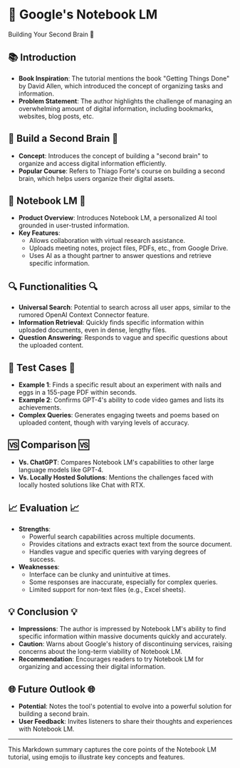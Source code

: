 # 📖 Google's Notebook LM

Building Your Second Brain 🧠

## 📚 Introduction

- **Book Inspiration**: The tutorial mentions the book "Getting Things Done" by David Allen, which introduced the concept of organizing tasks and information.
- **Problem Statement**: The author highlights the challenge of managing an overwhelming amount of digital information, including bookmarks, websites, blog posts, etc.

## 🧠 Build a Second Brain 🧠

- **Concept**: Introduces the concept of building a "second brain" to organize and access digital information efficiently.
- **Popular Course**: Refers to Thiago Forte's course on building a second brain, which helps users organize their digital assets.

## 🤖 Notebook LM 📝

- **Product Overview**: Introduces Notebook LM, a personalized AI tool grounded in user-trusted information.
- **Key Features**:
  - Allows collaboration with virtual research assistance.
  - Uploads meeting notes, project files, PDFs, etc., from Google Drive.
  - Uses AI as a thought partner to answer questions and retrieve specific information.

## 🔍 Functionalities 🔍

- **Universal Search**: Potential to search across all user apps, similar to the rumored OpenAI Context Connector feature.
- **Information Retrieval**: Quickly finds specific information within uploaded documents, even in dense, lengthy files.
- **Question Answering**: Responds to vague and specific questions about the uploaded content.

## 📄 Test Cases 📝

- **Example 1**: Finds a specific result about an experiment with nails and eggs in a 155-page PDF within seconds.
- **Example 2**: Confirms GPT-4's ability to code video games and lists its achievements.
- **Complex Queries**: Generates engaging tweets and poems based on uploaded content, though with varying levels of accuracy.

## 🆚 Comparison 🆚

- **Vs. ChatGPT**: Compares Notebook LM's capabilities to other large language models like GPT-4.
- **Vs. Locally Hosted Solutions**: Mentions the challenges faced with locally hosted solutions like Chat with RTX.

## 📈 Evaluation 📈

- **Strengths**:
  - Powerful search capabilities across multiple documents.
  - Provides citations and extracts exact text from the source document.
  - Handles vague and specific queries with varying degrees of success.
- **Weaknesses**:
  - Interface can be clunky and unintuitive at times.
  - Some responses are inaccurate, especially for complex queries.
  - Limited support for non-text files (e.g., Excel sheets).

## 💡 Conclusion 💡

- **Impressions**: The author is impressed by Notebook LM's ability to find specific information within massive documents quickly and accurately.
- **Caution**: Warns about Google's history of discontinuing services, raising concerns about the long-term viability of Notebook LM.
- **Recommendation**: Encourages readers to try Notebook LM for organizing and accessing their digital information.

## 🌐 Future Outlook 🌐

- **Potential**: Notes the tool's potential to evolve into a powerful solution for building a second brain.
- **User Feedback**: Invites listeners to share their thoughts and experiences with Notebook LM.

---

This Markdown summary captures the core points of the Notebook LM tutorial, using emojis to illustrate key concepts and features.
